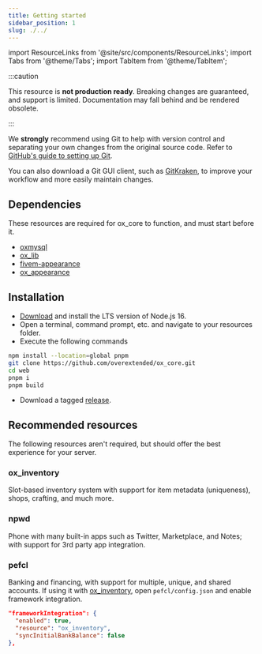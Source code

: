 ```yaml
---
title: Getting started
sidebar_position: 1
slug: ./../
---
```


import ResourceLinks from '@site/src/components/ResourceLinks';
import Tabs from '@theme/Tabs';
import TabItem from '@theme/TabItem';

:::caution

This resource is **not production ready**. Breaking changes are guaranteed, and support is limited.
Documentation may fall behind and be rendered obsolete.

:::

We **strongly** recommend using Git to help with version control and separating your own changes from the original source code.
Refer to [GitHub's guide to setting up Git](https://docs.github.com/en/get-started/quickstart/set-up-git#setting-up-git).

You can also download a Git GUI client, such as [GitKraken](https://www.gitkraken.com/), to improve your workflow and more easily maintain changes.

## Dependencies

These resources are required for ox_core to function, and must start before it.

- [oxmysql](https://github.com/overextended/oxmysql/)
- [ox_lib](https://github.com/overextended/ox_lib/)
- [fivem-appearance](https://github.com/pedr0fontoura/fivem-appearance)
- [ox_appearance](https://github.com/overextended/ox_appearance)

## Installation

<Tabs>
<TabItem value="1" label="Recommended">

- [Download](https://www.nodejs.org/) and install the LTS version of Node.js 16.
- Open a terminal, command prompt, etc. and navigate to your resources folder.
- Execute the following commands

```bash
npm install --location=global pnpm
git clone https://github.com/overextended/ox_core.git
cd web
pnpm i
pnpm build
```

</TabItem>
<TabItem value="2" label="Lazy">

- Download a tagged [release](https://github.com/overextended/ox_core/releases).

</TabItem>
</Tabs>

## Recommended resources

The following resources aren't required, but should offer the best experience for your server.

### ox_inventory

Slot-based inventory system with support for item metadata (uniqueness), shops, crafting, and much more.

<ResourceLinks repo="https://github.com/overextended/ox_inventory" docs="../ox_inventory"></ResourceLinks>

### npwd

Phone with many built-in apps such as Twitter, Marketplace, and Notes; with support for 3rd party app integration.

<ResourceLinks repo="https://github.com/project-error/npwd" docs="https://projecterror.dev/docs/npwd/start/installation"></ResourceLinks>

### pefcl

Banking and financing, with support for multiple, unique, and shared accounts.
If using it with [ox_inventory](https://github.com/overextended/ox_inventory), open `pefcl/config.json` and enable framework integration.

```json
"frameworkIntegration": {
  "enabled": true,
  "resource": "ox_inventory",
  "syncInitialBankBalance": false
},
```

<ResourceLinks repo="https://github.com/project-error/pefcl" docs="https://projecterror.dev/docs/pefcl/installation"></ResourceLinks>
